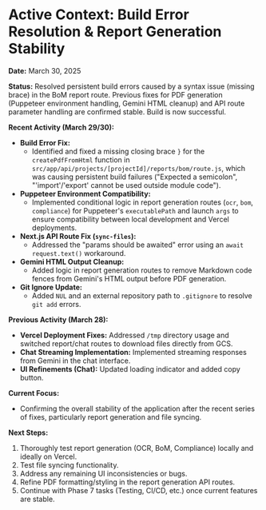 # Active Context: Build Error Resolution & Report Generation Stability

**Date:** March 30, 2025

**Status:** Resolved persistent build errors caused by a syntax issue (missing brace) in the BoM report route. Previous fixes for PDF generation (Puppeteer environment handling, Gemini HTML cleanup) and API route parameter handling are confirmed stable. Build is now successful.

**Recent Activity (March 29/30):**
- **Build Error Fix:**
    - Identified and fixed a missing closing brace `}` for the `createPdfFromHtml` function in `src/app/api/projects/[projectId]/reports/bom/route.js`, which was causing persistent build failures ("Expected a semicolon", "'import'/'export' cannot be used outside module code").
- **Puppeteer Environment Compatibility:**
    - Implemented conditional logic in report generation routes (`ocr`, `bom`, `compliance`) for Puppeteer's `executablePath` and launch `args` to ensure compatibility between local development and Vercel deployments.
- **Next.js API Route Fix (`sync-files`):**
    - Addressed the "params should be awaited" error using an `await request.text()` workaround.
- **Gemini HTML Output Cleanup:**
    - Added logic in report generation routes to remove Markdown code fences from Gemini's HTML output before PDF generation.
- **Git Ignore Update:**
    - Added `NUL` and an external repository path to `.gitignore` to resolve `git add` errors.

**Previous Activity (March 28):**
- **Vercel Deployment Fixes:** Addressed `/tmp` directory usage and switched report/chat routes to download files directly from GCS.
- **Chat Streaming Implementation:** Implemented streaming responses from Gemini in the chat interface.
- **UI Refinements (Chat):** Updated loading indicator and added copy button.

**Current Focus:**
- Confirming the overall stability of the application after the recent series of fixes, particularly report generation and file syncing.

**Next Steps:**
1.  Thoroughly test report generation (OCR, BoM, Compliance) locally and ideally on Vercel.
2.  Test file syncing functionality.
3.  Address any remaining UI inconsistencies or bugs.
4.  Refine PDF formatting/styling in the report generation API routes.
5.  Continue with Phase 7 tasks (Testing, CI/CD, etc.) once current features are stable.
